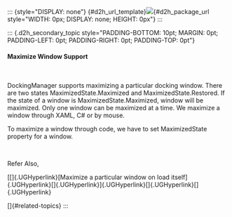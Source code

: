 ::: {style="DISPLAY: none"}
[](ms-xhelp:///?Id=d2h_url_template){#d2h_url_template}![](!package_url!){#d2h_package_url style="WIDTH: 0px; DISPLAY: none; HEIGHT: 0px"}
:::

::: {.d2h_secondary_topic style="PADDING-BOTTOM: 10pt; MARGIN: 0pt; PADDING-LEFT: 0pt; PADDING-RIGHT: 0pt; PADDING-TOP: 0pt"}
#### Maximize Window Support

 

DockingManager supports maximizing a particular docking window. There are two states MaximizedState.Maximized and MaximizedState.Restored. If the state of a window is MaximizedState.Maximized, window will be maximized. Only one window can be maximized at a time. We maximize a window through XAML, C# or by mouse.

To maximize a window through code, we have to set MaximizedState property for a window.

 

Refer Also,

[[]{.UGHyperlink}[Maximize a particular window on load itself]{.UGHyperlink}[]{.UGHyperlink}]{.UGHyperlink}[]{.UGHyperlink}[]{.UGHyperlink}

[]{#related-topics}
:::
